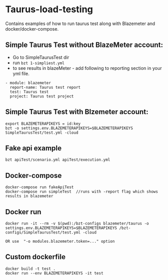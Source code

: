 
# Taurus-load-testing

Contains examples of how to run taurus test along with Blazemeter and docker/docker-compose.

## Simple Taurus Test without BlazeMeter account:
- Go to SimpleTaurusTest dir
- run ```bzt 1-simpliest.yml```
- to see results in blazeMeter - add following to reporting section in your yml file.

```
- module: blazemeter
  report-name: Taurus test report
  test: Taurus test
  project: Taurus test project
```

## Simple Taurus Test with Blzemeter account:

```
export BLAZEMETERAPIKEYS = id:key
bzt -o settings.env.BLAZEMETERAPIKEYS=$BLAZEMETERAPIKEYS SimpleTaurusTest/test.yml -cloud
```

## Fake api example

```
bzt apiTest/scenario.yml apiTest/execution.yml
```

## Docker-compose

```
docker-compose run fakeApiTest
docker-compose run simpleTest  //runs with -report flag which shows results in blazemeter
```

## Docker run

```
docker run -it --rm -v $(pwd):/bzt-configs blazemeter/taurus -o settings.env.BLAZEMETERAPIKEYS=$BLAZEMETERAPIKEYS /bzt-configs/SimpleTaurusTest/test.yml -cloud

OR use  "-o modules.blazemeter.token=..." option
```

## Custom dockerfile

```
docker build -t test .
docker run --env BLAZEMETERAPIKEYS -it test
```
